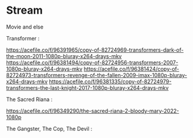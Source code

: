 # Stream
Movie and else

Transformer :

https://acefile.co/f/96391965/copy-of-82724969-transformers-dark-of-the-moon-2011-1080p-bluray-x264-drays-mkv
https://acefile.co/f/96381494/copy-of-82724956-transformers-2007-1080p-bluray-x264-drays-mkv
https://acefile.co/f/96381424/copy-of-82724973-transformers-revenge-of-the-fallen-2009-imax-1080p-bluray-x264-drays-mkv
https://acefile.co/f/96381335/copy-of-82724979-transformers-the-last-knight-2017-1080p-bluray-x264-drays-mkv

The Sacred Riana :

https://acefile.co/f/96349290/the-sacred-riana-2-bloody-mary-2022-1080p

The Gangster, The Cop, The Devil :

